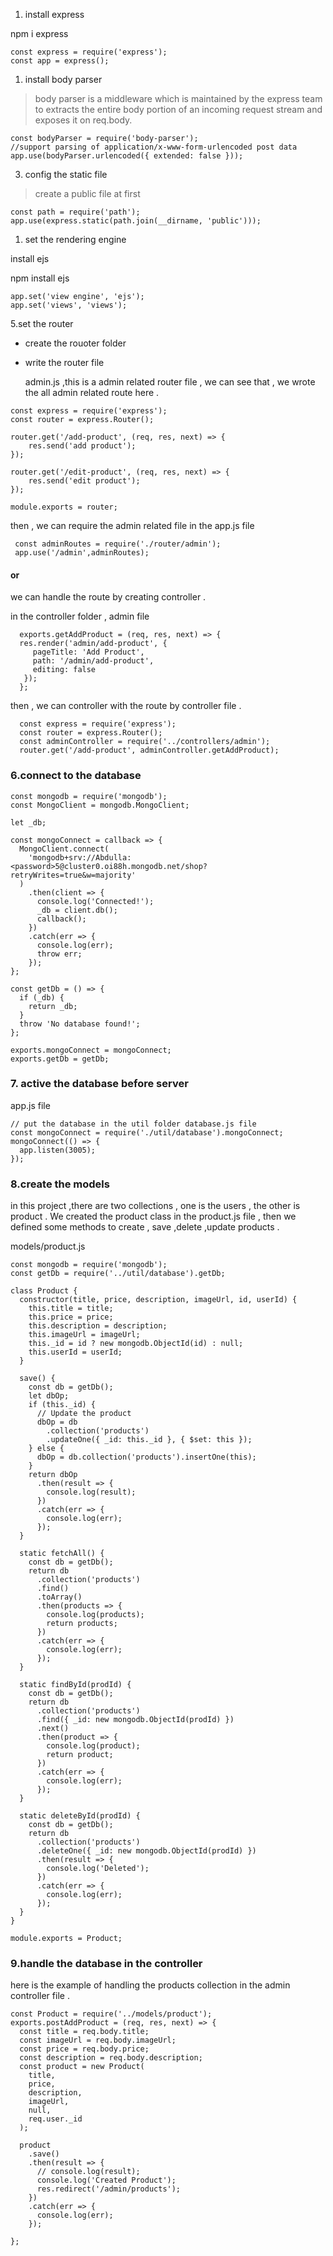 1. install express

npm i express

````
const express = require('express');
const app = express();
````

1. install body parser 

> body parser is a middleware which is maintained by the express team to extracts the entire body portion of an incoming request stream and exposes it on req.body.

````
const bodyParser = require('body-parser');
//support parsing of application/x-www-form-urlencoded post data
app.use(bodyParser.urlencoded({ extended: false }));
````

3. config the static file

> create a public file at first

````
const path = require('path');
app.use(express.static(path.join(__dirname, 'public')));
````

1. set the  rendering engine 

install ejs

npm install ejs

````
app.set('view engine', 'ejs');
app.set('views', 'views');
````

5.set the router 

- create the rouoter folder
- write the router file 
  
  admin.js  ,this is a admin related router file , we can see that , we wrote the all admin related route here .

````
const express = require('express');
const router = express.Router();

router.get('/add-product', (req, res, next) => {
    res.send('add product');
});

router.get('/edit-product', (req, res, next) => {
    res.send('edit product');
});

module.exports = router;

````

   then , we can require the admin related file in the app.js file 

   ````
    const adminRoutes = require('./router/admin');
    app.use('/admin',adminRoutes);
   ````

#### or 
 
  we can handle the route by creating controller .
  
  in the controller folder , admin file 

  ````
    exports.getAddProduct = (req, res, next) => {
    res.render('admin/add-product', {
       pageTitle: 'Add Product',
       path: '/admin/add-product',
       editing: false
     });
    };

  ````

  then , we can controller with the route by controller file .

  ````
    const express = require('express');
    const router = express.Router();
    const adminController = require('../controllers/admin');
    router.get('/add-product', adminController.getAddProduct);
  ````


### 6.connect to the database

````
const mongodb = require('mongodb');
const MongoClient = mongodb.MongoClient;

let _db;

const mongoConnect = callback => {
  MongoClient.connect(
    'mongodb+srv://Abdulla:<password>5@cluster0.oi88h.mongodb.net/shop?retryWrites=true&w=majority'
  )
    .then(client => {
      console.log('Connected!');
      _db = client.db();
      callback();
    })
    .catch(err => {
      console.log(err);
      throw err;
    });
};

const getDb = () => {
  if (_db) {
    return _db;
  }
  throw 'No database found!';
};

exports.mongoConnect = mongoConnect;
exports.getDb = getDb;

````


### 7. active the database before server 

app.js file

````
// put the database in the util folder database.js file
const mongoConnect = require('./util/database').mongoConnect;
mongoConnect(() => {
  app.listen(3005);
});
````

### 8.create the models

in this project ,there are two collections , one is the users , the other is product . We created the product class in the product.js file , then we defined some methods to create , save ,delete ,update products .

models/product.js 

````
const mongodb = require('mongodb');
const getDb = require('../util/database').getDb;

class Product {
  constructor(title, price, description, imageUrl, id, userId) {
    this.title = title;
    this.price = price;
    this.description = description;
    this.imageUrl = imageUrl;
    this._id = id ? new mongodb.ObjectId(id) : null;
    this.userId = userId;
  }

  save() {
    const db = getDb();
    let dbOp;
    if (this._id) {
      // Update the product
      dbOp = db
        .collection('products')
        .updateOne({ _id: this._id }, { $set: this });
    } else {
      dbOp = db.collection('products').insertOne(this);
    }
    return dbOp
      .then(result => {
        console.log(result);
      })
      .catch(err => {
        console.log(err);
      });
  }

  static fetchAll() {
    const db = getDb();
    return db
      .collection('products')
      .find()
      .toArray()
      .then(products => {
        console.log(products);
        return products;
      })
      .catch(err => {
        console.log(err);
      });
  }

  static findById(prodId) {
    const db = getDb();
    return db
      .collection('products')
      .find({ _id: new mongodb.ObjectId(prodId) })
      .next()
      .then(product => {
        console.log(product);
        return product;
      })
      .catch(err => {
        console.log(err);
      });
  }

  static deleteById(prodId) {
    const db = getDb();
    return db
      .collection('products')
      .deleteOne({ _id: new mongodb.ObjectId(prodId) })
      .then(result => {
        console.log('Deleted');
      })
      .catch(err => {
        console.log(err);
      });
  }
}

module.exports = Product;

````


### 9.handle the database in the controller 

here is the example of handling the products collection in the admin controller file .

````
const Product = require('../models/product');
exports.postAddProduct = (req, res, next) => {
  const title = req.body.title;
  const imageUrl = req.body.imageUrl;
  const price = req.body.price;
  const description = req.body.description;
  const product = new Product(
    title,
    price,
    description,
    imageUrl,
    null,
    req.user._id
  );

  product
    .save()
    .then(result => {
      // console.log(result);
      console.log('Created Product');
      res.redirect('/admin/products');
    })
    .catch(err => {
      console.log(err);
    });
    
};
````












   


